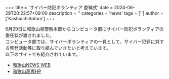 +++
title = 'サイバー防犯ボランティア 委嘱式'
date = 2024-06-29T20:22:57+09:00
description = ''
categories = 'news'
tags = ['']
author = ['KashiuchiSotaro']
+++

6月29日に和歌山県警察本部からコンピュータ部にサイバー防犯ボランティアの委任状が渡されました。  
コンピュータ部では、サイバーボランティアの一員として、サイバー犯罪に対する啓発活動等に取り組んでいきたいと考えています。  
以下のサイトでも紹介されています。
- [和歌山NEWS WEB](https://www3.nhk.or.jp/lnews/wakayama/20240626/2040017618.html)
- [和歌山高専HP](https://www.wakayama-nct.ac.jp/cat_topics/6457/)
